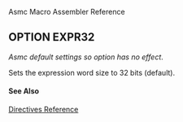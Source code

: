 Asmc Macro Assembler Reference

## OPTION EXPR32

_Asmc default settings so option has no effect_.

Sets the expression word size to 32 bits (default).

#### See Also

[Directives Reference](readme.md)